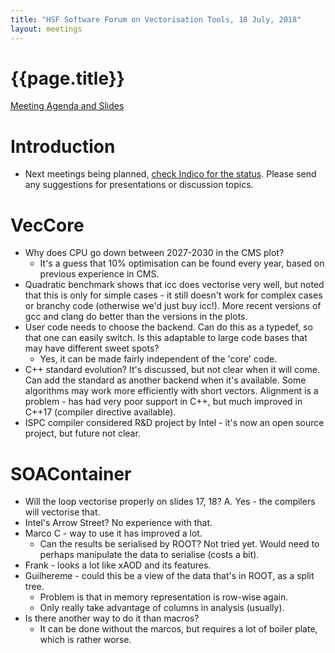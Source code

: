 ```yaml
---
title: "HSF Software Forum on Vectorisation Tools, 18 July, 2018"
layout: meetings
---
```


# {{page.title}}

[Meeting Agenda and Slides](https://indico.cern.ch/event/736105/) 

Introduction
============
-   Next meetings being planned, 
    [check Indico for the status](https://indico.cern.ch/category/10392/). Please 
    send any suggestions for presentations or discussion topics.

VecCore
=======
-   Why does CPU go down between 2027-2030 in the CMS plot? 
    - It's a guess that 10%
      optimisation can be found every year, based on previous experience
      in CMS.
-   Quadratic benchmark shows that icc does vectorise very well, but
    noted that this is only for simple cases - it still doesn't work
    for complex cases or branchy code (otherwise we'd just buy icc!).
    More recent versions of gcc and clang do better than the versions
    in the plots.
-   User code needs to choose the backend. Can do this as a typedef, so
    that one can easily switch. Is this adaptable to large code bases
    that may have different sweet spots? 
    - Yes, it can be made fairly
      independent of the 'core' code.
-   C++ standard evolution? It's discussed, but not clear when it will come. Can
    add the standard as another backend when it's available. Some
    algorithms may work more efficiently with short vectors. Alignment
    is a problem - has had very poor support in C++, but much improved
    in C++17 (compiler directive available).
-   ISPC compiler considered R&D project by Intel - it's now an open
    source project, but future not clear.
    
SOAContainer
============
-   Will the loop vectorise properly on slides 17, 18? A. Yes - the
    compilers will vectorise that.
-   Intel's Arrow Street? No experience with that.
-   Marco C - way to use it has improved a lot.
    -   Can the results be serialised by ROOT? Not tried yet. Would need
        to perhaps manipulate the data to serialise (costs a bit).
-   Frank - looks a lot like xAOD and its features.
-   Guilhereme - could this be a view of the data that's in ROOT, as a
    split tree.
    -   Problem is that in memory representation is row-wise again.
    -   Only really take advantage of columns in analysis (usually).
-   Is there another way to do it than macros?
    -   It can be done without the marcos, but requires a lot of boiler
        plate, which is rather worse.

